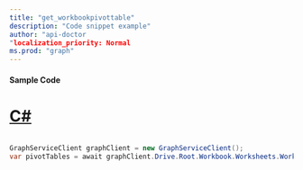```yaml
---
title: "get_workbookpivottable"
description: "Code snippet example" 
author: "api-doctor
"localization_priority: Normal
ms.prod: "graph"
--- 
```

#### Sample Code
# [C#](#tab/Csharp)

```C#

GraphServiceClient graphClient = new GraphServiceClient();
var pivotTables = await graphClient.Drive.Root.Workbook.Worksheets.Worksheets.PivotTables.PivotTables.Request().GetAsync();

```
